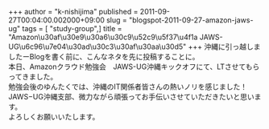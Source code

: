 +++
author = "k-nishijima"
published = 2011-09-27T00:04:00.002000+09:00
slug = "blogspot-2011-09-27-amazon-jaws-ug"
tags = [ "study-group",]
title = "Amazon\u30af\u30e9\u30a6\u30c9\u52c9\u5f37\u4f1a JAWS-UG\u6c96\u7e04\u30ad\u30c3\u30af\u30aa\u30d5"
+++
沖縄に引っ越しましたーBlogを書く前に、こんなネタを先に投稿することに。  
本日、Amazonクラウド勉強会　JAWS-UG沖縄キックオフにて、LTさせてもらってきました。  
勉強会後のゆんたくでは、沖縄のIT関係者皆さんの熱いノリを感じました！  
JAWS−UG沖縄支部、微力ながら頑張ってお手伝いさせていただきたいと思います。  
よろしくお願いいたします。
